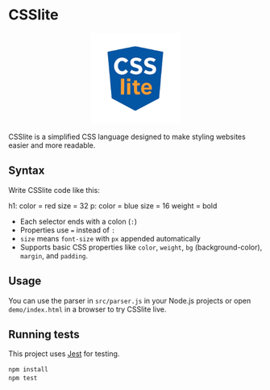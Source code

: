 # CSSlite

<p align="center">
  <img src="assets/logo.png" alt="CSSlite Logo" width="180"/>
</p>

CSSlite is a simplified CSS language designed to make styling websites easier and more readable.

## Syntax

Write CSSlite code like this:

h1:
color = red
size = 32
p:
color = blue
size = 16
weight = bold


- Each selector ends with a colon (`:`)  
- Properties use `=` instead of `:`  
- `size` means `font-size` with `px` appended automatically  
- Supports basic CSS properties like `color`, `weight`, `bg` (background-color), `margin`, and `padding`.

## Usage

You can use the parser in `src/parser.js` in your Node.js projects or open `demo/index.html` in a browser to try CSSlite live.

## Running tests

This project uses [Jest](https://jestjs.io/) for testing.

```bash
npm install
npm test
